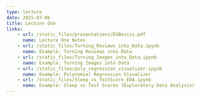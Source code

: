 ```yaml
---
type: lecture
date: 2025-07-06
title: Lecture One
links: 
    - url: /static_files/presentations/DSBasics.pdf
      name: Lecture One Notes
    - url: /static_files/Turning_Reviews_into_Data.ipynb
      name: Example: Turning Reviews into Data
    - url: /static_files/Turning_Images_into_Data.ipynb
      name: Example: Turning Images into Data
    - url: /static_files/poly_regression_visualizer.ipynb
      name: Example: Polynomial Regression Visualizer
    - url: /static_files/Sleep_vs_TestScore_EDA.ipynb
      name: Example: Sleep vs Test Scores (Exploratory Data Analysis)
---
```

